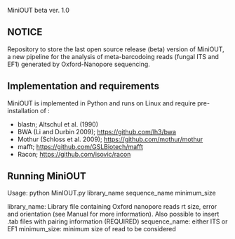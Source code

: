 MiniOUT beta ver. 1.0


NOTICE
------

Repository to store the last open source release (beta) version of MiniOUT, a new pipeline for the analysis of meta-barcodoing 
reads (fungal ITS and EF1) generated by Oxford-Nanopore sequencing.



Implementation and requirements
-------------------------------

MiniOUT is implemented in Python and runs on Linux and require pre-installation of :

- blastn; Altschul et al. (1990)
- BWA (Li and Durbin 2009); https://github.com/lh3/bwa
- Mothur (Schloss et al. 2009); https://github.com/mothur/mothur
- mafft; https://github.com/GSLBiotech/mafft
- Racon; https://github.com/isovic/racon

Running MiniOUT 
-------------

Usage: python MinIOUT.py library_name sequence_name minimum_size

library_name: Library file containing Oxford nanopore reads rt size, error and orientation (see Manual for more information). Also possible to insert .tab files with pairing information (REQUIRED)
sequence_name: either ITS or EF1 
minimum_size: minimum size of read to be considered
